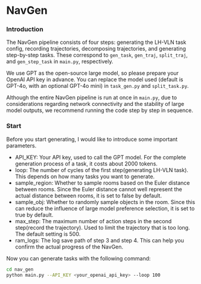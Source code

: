# NavGen

### Introduction

The NavGen pipeline consists of four steps: generating the LH-VLN task config, recording trajectories, decomposing trajectories, and generating step-by-step tasks. These correspond to `gen_task`, `gen_traj`, `split_traj`, and `gen_step_task` in `main.py`, respectively.

We use GPT as the open-source large model, so please prepare your OpenAI API key in advance. You can replace the model used (default is GPT-4o, with an optional GPT-4o mini) in `task_gen.py` and `split_task.py`.

Although the entire NavGen pipeline is run at once in `main.py`, due to considerations regarding network connectivity and the stability of large model outputs, we recommend running the code step by step in sequence.

### Start

Before you start generating, I would like to introduce some important parameters.

- API_KEY: Your API key, used to call the GPT model. For the complete generation process of a task, it costs about 2000 tokens.
- loop: The number of cycles of the first step(generating LH-VLN task). This depends on how many tasks you want to generate.
- sample_region: Whether to sample rooms based on the Euler distance between rooms. Since the Euler distance cannot well represent the actual distance between rooms, it is set to false by default.
- sample_obj: Whether to randomly sample objects in the room. Since this can reduce the influence of large model preference selection, it is set to true by default.
- max_step: The maximum number of action steps in the second step(record the trajectory). Used to limit the trajectory that is too long. The default setting is 500.
- ram_logs: The log save path of step 3 and step 4. This can help you confirm the actual progress of the NavGen.

Now you can generate tasks with the following command:

```bash
cd nav_gen
python main.py --API_KEY <your_openai_api_key> --loop 100
```

